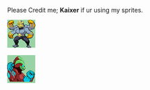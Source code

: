 Please Credit me; **Kaixer** if ur using my sprites.

![GigaChamp_FrontSprite.png](GigaChamp_FrontSprite.png)

![GigaChamp_BackSprite.png](GigaChamp_BackSprite.png)
